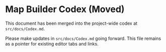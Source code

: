# Map Builder Codex (Moved)

This document has been merged into the project-wide codex at `src/docs/Codex.md`.

Please make updates in `src/docs/Codex.md` going forward. This file remains as a pointer for existing editor tabs and links.

